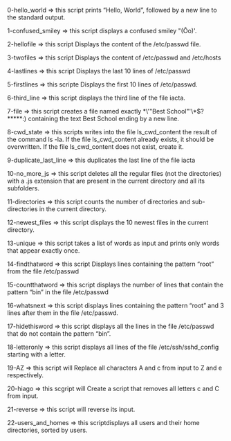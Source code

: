 0-hello_world => this script prints “Hello, World”, followed by a new line to the standard output.

1-confused_smiley => this script displays a confused smiley "(Ôo)'.

2-hellofile => this script Displays the content of the /etc/passwd file.

3-twofiles => this script Displays the content of /etc/passwd and /etc/hosts

4-lastlines => this script Displays the last 10 lines of /etc/passwd

5-firstlines => this scripte Displays the first 10 lines of /etc/passwd.

6-third_line => this script displays the third line of the file iacta.

7-file => this script creates a file named exactly \*\\'"Best School"\'\\*$\?\*\*\*\*\*:) containing the text Best School ending by a new line.

8-cwd_state => this scripts writes into the file ls_cwd_content the result of the command ls -la. If the file ls_cwd_content already exists, it should be overwritten. If the file ls_cwd_content does not exist, create it.

9-duplicate_last_line => this duplicates the last line of the file iacta

10-no_more_js => this script deletes all the regular files (not the directories) with a .js extension that are present in the current directory and all its subfolders.

11-directories => this script counts the number of directories and sub-directories in the current directory. 

12-newest_files => this script displays the 10 newest files in the current directory.

13-unique => this script takes a list of words as input and prints only words that appear exactly once.

14-findthatword => this script Displays lines containing the pattern “root” from the file /etc/passwd

15-countthatword => this script displays the number of lines that contain the pattern “bin” in the file /etc/passwd

16-whatsnext => this script displays lines containing the pattern “root” and 3 lines after them in the file /etc/passwd.

17-hidethisword => this script displays all the lines in the file /etc/passwd that do not contain the pattern “bin”.

18-letteronly => this script displays all lines of the file /etc/ssh/sshd_config starting with a letter.

19-AZ  => this script will Replace all characters A and c from input to Z and e respectively.

20-hiago => this scgript will Create a script that removes all letters c and C from input.

21-reverse  => this script will reverse its input.

22-users_and_homes => this scriptdisplays all users and their home directories, sorted by users.


